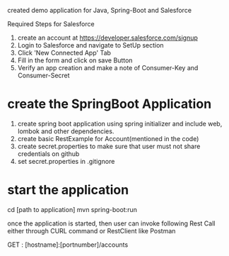 created demo application for Java, Spring-Boot and Salesforce

Required Steps for Salesforce
1) create an account at https://developer.salesforce.com/signup
2) Login to Salesforce and navigate to SetUp section
3) Click 'New Connected App' Tab
4) Fill in the form and click on save Button
5) Verify an app creation and make a note of Consumer-Key and Consumer-Secret

# create the SpringBoot Application
1) create spring boot application using spring initializer and include web, lombok and other dependencies.
2) create basic RestExample for Account(mentioned in the code)
3) create secret.properties to make sure that user must not share credentials on github
4) set secret.properties in .gitignore

# start the application
cd [path to application]
mvn spring-boot:run

once the application is started, then user can invoke following Rest Call 
either through CURL command or RestClient like Postman 

GET : [hostname]:[portnumber]/accounts